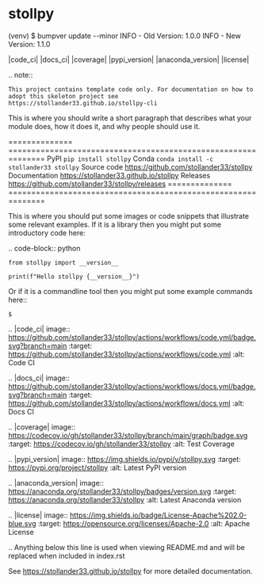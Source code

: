 stollpy
===========================

(venv) $ bumpver update --minor
INFO    - Old Version: 1.0.0
INFO    - New Version: 1.1.0




|code_ci| |docs_ci| |coverage| |pypi_version| |anaconda_version| |license|

.. note::

    This project contains template code only. For documentation on how to
    adopt this skeleton project see
    https://stollander33.github.io/stollpy-cli

This is where you should write a short paragraph that describes what your module does,
how it does it, and why people should use it.

============== ==============================================================
PyPI           ``pip install stollpy``
Conda          ``conda install -c stollander33 stollpy``
Source code    https://github.com/stollander33/stollpy
Documentation  https://stollander33.github.io/stollpy
Releases       https://github.com/stollander33/stollpy/releases
============== ==============================================================

This is where you should put some images or code snippets that illustrate
some relevant examples. If it is a library then you might put some
introductory code here:

.. code-block:: python

    from stollpy import __version__

    print(f"Hello stollpy {__version__}")

Or if it is a commandline tool then you might put some example commands here::

    $ 

.. |code_ci| image:: https://github.com/stollander33/stollpy/actions/workflows/code.yml/badge.svg?branch=main
    :target: https://github.com/stollander33/stollpy/actions/workflows/code.yml
    :alt: Code CI

.. |docs_ci| image:: https://github.com/stollander33/stollpy/actions/workflows/docs.yml/badge.svg?branch=main
    :target: https://github.com/stollander33/stollpy/actions/workflows/docs.yml
    :alt: Docs CI

.. |coverage| image:: https://codecov.io/gh/stollander33/stollpy/branch/main/graph/badge.svg
    :target: https://codecov.io/gh/stollander33/stollpy
    :alt: Test Coverage

.. |pypi_version| image:: https://img.shields.io/pypi/v/stollpy.svg
    :target: https://pypi.org/project/stollpy
    :alt: Latest PyPI version

.. |anaconda_version| image:: https://anaconda.org/stollander33/stollpy/badges/version.svg
    :target: https://anaconda.org/stollander33/stollpy
    :alt: Latest Anaconda version

.. |license| image:: https://img.shields.io/badge/License-Apache%202.0-blue.svg
    :target: https://opensource.org/licenses/Apache-2.0
    :alt: Apache License

..
    Anything below this line is used when viewing README.md and will be replaced
    when included in index.rst

See https://stollander33.github.io/stollpy for more detailed documentation.
